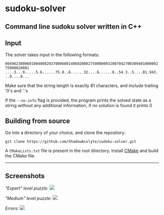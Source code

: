 # sudoku-solver
 Command line sudoku solver written in C++
---
## Input
 The solver takes input in the following formats:
 
 ```004962300060100400820370006001406020002750000093200704270030940100000275900820001```
 ```....3...9.....5.6......75.8..6......32....6......8..54.3..5....81.943...9....8...```

 Make sure that the string length is exactly 81 characters, and include trailing '0's and '.'s

 If the `--no-info` flag is provided, the program prints the solved state as a string without any additional information, if no solution is found it prints 0

## Building from source
 Go into a directory of your choice, and clone the repository:

 ```git clone https://github.com/ShadowAcolyte/sudoku-solver.git```
 
 A `CMakeLists.txt` file is present in the root directory. Install [CMake](https://cmake.org/download/) and build the CMake file.

---
## Screenshots
 *"Expert" level puzzle:*
 ![](img/Screenshot_vscode.png)

 *"Medium" level puzzle:*
 ![](img/Screenshot_cmd_1.png)

 *Errors:*
 ![](img/Screenshot_cmd_2.png)
